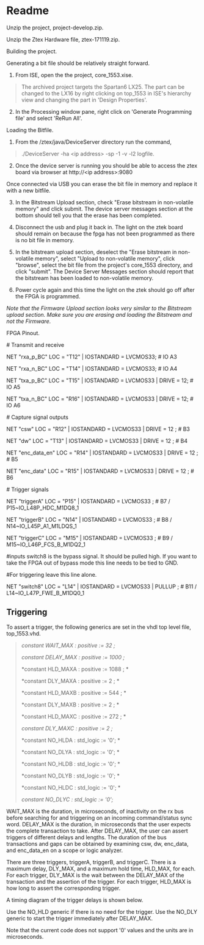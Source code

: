 Readme
======

Unzip the project, project-develop.zip.

Unzip the Ztex Hardware file, ztex-171119.zip.

Building the project.

Generating a bit file should be relatively straight forward.

1.  From ISE, open the the project, core\_1553.xise.

> The archived project targets the Spartan6 LX25. The part can be changed to the LX16 by right clicking on top\_1553 in ISE\'s hierarchy view and changing the part in \'Design Properties\'.

2.  In the Processing window pane, right click on \'Generate Programming file\' and select \'ReRun All\'.

Loading the Bitfile.

1.  From the /ztex/java/DeviceServer directory run the command,

> ./DeviceServer -ha \<ip address\> -sp -1 -v -l2 logfile.

2.  Once the device server is running you should be able to access the ztex board via browser at http://\<ip address\>:9080

Once connected via USB you can erase the bit file in memory and replace it with a new bitfile.

3.  In the Bitstream Upload section, check "Erase bitstream in non-volatile memory" and click submit. The device server messages section at the bottom should tell you that the erase has been completed.

4.  Disconnect the usb and plug it back in. The light on the ztek board should remain on because the fpga has not been programmed as there is no bit file in memory.

5.  In the bitstream upload section, deselect the "Erase bitstream in non-volatile memory", select "Upload to non-volatile memory", click "browse", select the bit file from the project's core\_1553 directory, and click "submit". The Device Server Messages section should report that the bitstream has been loaded to non-volatile memory.

6.  Power cycle again and this time the light on the ztek should go off after the FPGA is programmed.

*Note that the Firmware Upload section looks very similar to the Bitstream upload section. Make sure you are erasing and loading the Bitstream and not the Firmware.*

FPGA Pinout.

\# Transmit and receive

NET \"rxa\_p\_BC\" LOC = \"T12\" \| IOSTANDARD = LVCMOS33; \# IO A3

NET \"rxa\_n\_BC\" LOC = \"T14\" \| IOSTANDARD = LVCMOS33; \# IO A4

NET \"txa\_p\_BC\" LOC = \"T15\" \| IOSTANDARD = LVCMOS33 \| DRIVE = 12; \# IO A5

NET \"txa\_n\_BC\" LOC = \"R16\" \| IOSTANDARD = LVCMOS33 \| DRIVE = 12; \# IO A6

\# Capture signal outputs

NET \"csw\" LOC = \"R12\" \| IOSTANDARD = LVCMOS33 \| DRIVE = 12 ; \# B3

NET \"dw\" LOC = \"T13\" \| IOSTANDARD = LVCMOS33 \| DRIVE = 12 ; \# B4

NET \"enc\_data\_en\" LOC = \"R14\" \| IOSTANDARD = LVCMOS33 \| DRIVE = 12 ; \# B5

NET \"enc\_data\" LOC = \"R15\" \| IOSTANDARD = LVCMOS33 \| DRIVE = 12 ; \# B6

\# Trigger signals

NET \"triggerA\" LOC = \"P15\" \| IOSTANDARD = LVCMOS33 ; \# B7 / P15\~IO\_L48P\_HDC\_M1DQ8\_1

NET \"triggerB\" LOC = \"N14\" \| IOSTANDARD = LVCMOS33 ; \# B8 / N14\~IO\_L45P\_A1\_M1LDQS\_1

NET \"triggerC\" LOC = \"M15\" \| IOSTANDARD = LVCMOS33 ; \# B9 / M15\~IO\_L46P\_FCS\_B\_M1DQ2\_1

\#inputs switch8 is the bypass signal. It should be pulled high. If you want to take the FPGA out of bypass mode this line needs to be tied to GND.

\#For triggering leave this line alone.

NET \"switch8\" LOC = \"L14\" \| IOSTANDARD = LVCMOS33 \| PULLUP ; \# B11 / L14\~IO\_L47P\_FWE\_B\_M1DQ0\_1

Triggering
----------

To assert a trigger, the following generics are set in the vhdl top level file, top\_1553.vhd.

> *constant WAIT\_MAX : positive := 32 ;*
>
> *constant DELAY\_MAX : positive := 1000 ;*
>
> *constant HLD\_MAXA : positive := 1088 ; *
>
> *constant DLY\_MAXA : positive := 2 ; *
>
> *constant HLD\_MAXB : positive := 544 ; *
>
> *constant DLY\_MAXB : positive := 2 ; *
>
> *constant HLD\_MAXC : positive := 272 ; *
>
> *constant DLY\_MAXC : positive := 2 ;*
>
> *constant NO\_HLDA : std\_logic := \'0\'; *
>
> *constant NO\_DLYA : std\_logic := \'0\'; *
>
> *constant NO\_HLDB : std\_logic := \'0\'; *
>
> *constant NO\_DLYB : std\_logic := \'0\'; *
>
> *constant NO\_HLDC : std\_logic := \'0\'; *
>
> *constant NO\_DLYC : std\_logic := \'0\';*

WAIT\_MAX is the duration, in microseconds, of inactivity on the rx bus before searching for and triggering on an incoming command/status sync word. DELAY\_MAX is the duration, in microseconds that the user expects the complete transaction to take. After DELAY\_MAX, the user can assert triggers of different delays and lengths. The duration of the bus transactions and gaps can be obtained by examining csw, dw, enc\_data, and enc\_data\_en on a scope or logic analyzer.

There are three triggers, triggerA, triggerB, and triggerC. There is a maximum delay, DLY\_MAX, and a maximum hold time, HLD\_MAX, for each. For each trigger, DLY\_MAX is the wait between the DELAY\_MAX of the transaction and the assertion of the trigger. For each trigger, HLD\_MAX is how long to assert the corresponding trigger.

A timing diagram of the trigger delays is shown below.

Use the NO\_HLD generic if there is no need for the trigger. Use the NO\_DLY generic to start the trigger immediately after DELAY\_MAX.

Note that the current code does not support '0' values and the units are in microseconds.
